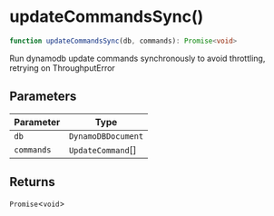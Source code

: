 # updateCommandsSync()

```ts
function updateCommandsSync(db, commands): Promise<void>
```

Run dynamodb update commands synchronously to avoid throttling, retrying on ThroughputError

## Parameters

| Parameter | Type |
| ------ | ------ |
| `db` | `DynamoDBDocument` |
| `commands` | `UpdateCommand`[] |

## Returns

`Promise`\<`void`\>
